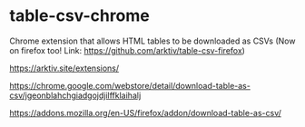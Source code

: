 # table-csv-chrome
Chrome extension that allows HTML tables to be downloaded as CSVs 
(Now on firefox too! Link: https://github.com/arktiv/table-csv-firefox)

https://arktiv.site/extensions/

https://chrome.google.com/webstore/detail/download-table-as-csv/jgeonblahchgiadgojdjilffklaihalj

https://addons.mozilla.org/en-US/firefox/addon/download-table-as-csv/
